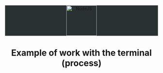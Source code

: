 <p style="background:#293133; width:100%; height:100px; text-align:center"><img src="https://nodejs.org/static/images/logo.svg" title="NodeJS" style="height:100px"></p>

# <center> Example of work with the terminal (process)</center>





